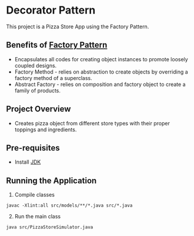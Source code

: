 # Decorator Pattern

This project is a Pizza Store App using the Factory Pattern.

## Benefits of [Factory Pattern](https://refactoring.guru/design-patterns/abstract-factory)

- Encapsulates all codes for creating object instances to promote loosely coupled designs.
- Factory Method - relies on abstraction to create objects by overriding a factory method of a superclass.
- Abstract Factory - relies on composition and factory object to create a family of products.

## Project Overview

- Creates pizza object from different store types with their proper toppings and ingredients.

## Pre-requisites

- Install [JDK](https://www.oracle.com/java/technologies/downloads/#jdk19-windows)

## Running the Application

1. Compile classes

```
javac -Xlint:all src/models/**/*.java src/*.java
```

2. Run the main class

```
java src/PizzaStoreSimulator.java
```
